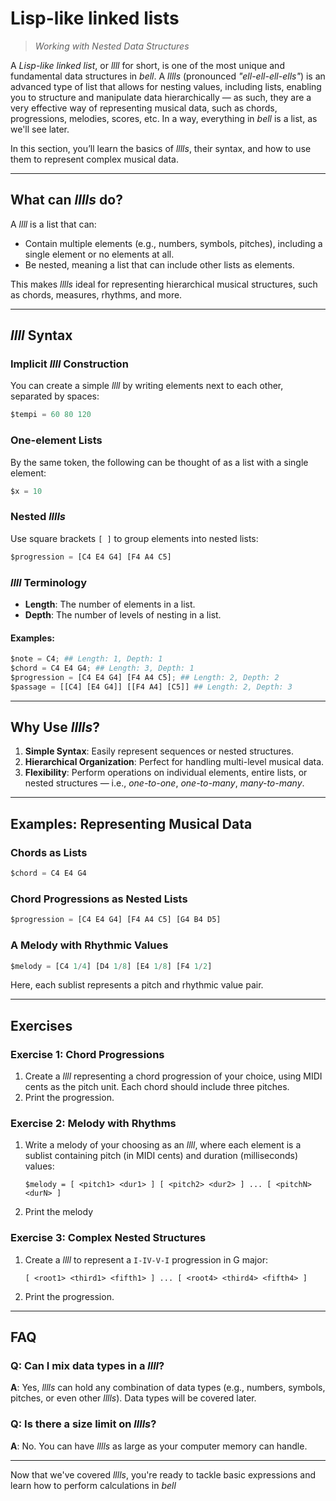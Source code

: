 # Lisp-like linked lists

> _Working with Nested Data Structures_

A _Lisp-like linked list_, or _llll_ for short, is one of the most unique and fundamental data structures in _bell_. A _lllls_ (pronounced _"ell-ell-ell-ells"_) is an advanced type of list that allows for nesting values, including lists, enabling you to structure and manipulate data hierarchically — as such, they are a very effective way of representing musical data, such as chords, progressions, melodies, scores, etc. In a way, everything in _bell_ is a list, as we'll see later.

In this section, you’ll learn the basics of _lllls_, their syntax, and how to use them to represent complex musical data.

---

## What can _lllls_ do?

A _llll_ is a list that can:

- Contain multiple elements (e.g., numbers, symbols, pitches), including a single element or no elements at all.
- Be nested, meaning a list that can include other lists as elements.

This makes _lllls_ ideal for representing hierarchical musical structures, such as chords, measures, rhythms, and more.

---

## _llll_ Syntax

### Implicit _llll_ Construction

You can create a simple _llll_ by writing elements next to each other, separated by spaces:

```py
$tempi = 60 80 120
```

### One-element Lists

By the same token, the following can be thought of as a list with a single element:

```py
$x = 10
```

### Nested _lllls_

Use square brackets `[ ]` to group elements into nested lists:

```py
$progression = [C4 E4 G4] [F4 A4 C5]
```

### _llll_ Terminology

- **Length**: The number of elements in a list.
- **Depth**: The number of levels of nesting in a list.

#### Examples:

```py
$note = C4; ## Length: 1, Depth: 1
$chord = C4 E4 G4; ## Length: 3, Depth: 1
$progression = [C4 E4 G4] [F4 A4 C5]; ## Length: 2, Depth: 2
$passage = [[C4] [E4 G4]] [[F4 A4] [C5]] ## Length: 2, Depth: 3
```

---

## Why Use _lllls_?

1. **Simple Syntax**: Easily represent sequences or nested structures.
2. **Hierarchical Organization**: Perfect for handling multi-level musical data.
3. **Flexibility**: Perform operations on individual elements, entire lists, or nested structures — i.e., _one-to-one_, _one-to-many_, _many-to-many_.

---

## Examples: Representing Musical Data

### Chords as Lists

```py
$chord = C4 E4 G4
```

### Chord Progressions as Nested Lists

```py
$progression = [C4 E4 G4] [F4 A4 C5] [G4 B4 D5]
```

### A Melody with Rhythmic Values

```py
$melody = [C4 1/4] [D4 1/8] [E4 1/8] [F4 1/2]
```

Here, each sublist represents a pitch and rhythmic value pair.

---

## Exercises

### Exercise 1: Chord Progressions

1. Create a _llll_ representing a chord progression of your choice, using MIDI cents as the pitch unit. Each chord should include three pitches.
2. Print the progression.

### Exercise 2: Melody with Rhythms

1. Write a melody of your choosing as an _llll_, where each element is a sublist containing pitch (in MIDI cents) and duration (milliseconds) values:

   ```
   $melody = [ <pitch1> <dur1> ] [ <pitch2> <dur2> ] ... [ <pitchN> <durN> ]
   ```

2. Print the melody

### Exercise 3: Complex Nested Structures

1. Create a _llll_ to represent a `I-IV-V-I` progression in G major:
   ```
   [ <root1> <third1> <fifth1> ] ... [ <root4> <third4> <fifth4> ]
   ```
2. Print the progression.

---

## FAQ

### Q: Can I mix data types in a _llll_?

**A**: Yes, _lllls_ can hold any combination of data types (e.g., numbers, symbols, pitches, or even other _lllls_). Data types will be covered later.

### Q: Is there a size limit on _lllls_?

**A**: No. You can have _lllls_ as large as your computer memory can handle.

---

Now that we've covered _lllls_, you're ready to tackle basic expressions and learn how to perform calculations in _bell_
